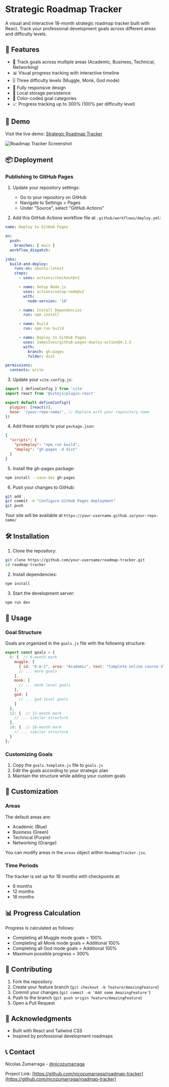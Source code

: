 # Strategic Roadmap Tracker

A visual and interactive 18-month strategic roadmap tracker built with React. Track your professional development goals across different areas and difficulty levels.

## 🌟 Features

- 🎯 Track goals across multiple areas (Academic, Business, Technical, Networking)
- 📊 Visual progress tracking with interactive timeline
- 🎚️ Three difficulty levels (Muggle, Monk, God mode)
- 📱 Fully responsive design
- 💾 Local storage persistence
- 🎨 Color-coded goal categories
- 📈 Progress tracking up to 300% (100% per difficulty level)

## 🚀 Demo

Visit the live demo: [Strategic Roadmap Tracker](https://your-username.github.io/roadmap-tracker)

![Roadmap Tracker Screenshot](./src/assets/demo-tracker.png)

## 📦 Deployment

### Publishing to GitHub Pages

1. Update your repository settings:
   - Go to your repository on GitHub
   - Navigate to Settings > Pages
   - Under "Source", select "GitHub Actions"

2. Add this GitHub Actions workflow file at `.github/workflows/deploy.yml`:
```yaml
name: Deploy to GitHub Pages

on:
  push:
    branches: [ main ]
  workflow_dispatch:

jobs:
  build-and-deploy:
    runs-on: ubuntu-latest
    steps:
      - uses: actions/checkout@v2

      - name: Setup Node.js
        uses: actions/setup-node@v2
        with:
          node-version: '18'

      - name: Install Dependencies
        run: npm install

      - name: Build
        run: npm run build

      - name: Deploy to GitHub Pages
        uses: JamesIves/github-pages-deploy-action@4.1.5
        with:
          branch: gh-pages
          folder: dist

permissions:
  contents: write
```

3. Update your `vite.config.js`:
```javascript
import { defineConfig } from 'vite'
import react from '@vitejs/plugin-react'

export default defineConfig({
  plugins: [react()],
  base: '/your-repo-name/', // Replace with your repository name
})
```

4. Add these scripts to your `package.json`:
```json
{
  "scripts": {
    "predeploy": "npm run build",
    "deploy": "gh-pages -d dist"
  }
}
```

5. Install the gh-pages package:
```bash
npm install --save-dev gh-pages
```

6. Push your changes to GitHub:
```bash
git add .
git commit -m "Configure GitHub Pages deployment"
git push
```

Your site will be available at `https://your-username.github.io/your-repo-name/`

## 🛠️ Installation

1. Clone the repository:
```bash
git clone https://github.com/your-username/roadmap-tracker.git
cd roadmap-tracker
```

2. Install dependencies:
```bash
npm install
```

3. Start the development server:
```bash
npm run dev
```

## 📝 Usage

### Goal Structure

Goals are organized in the `goals.js` file with the following structure:

```javascript
export const goals = {
  6: {  // 6-month mark
    muggle: [
      { id: "6-m-1", area: "Academic", text: "Complete online course X" },
      // ... more goals
    ],
    monk: [
      // ... monk level goals
    ],
    god: [
      // ... god level goals
    ]
  },
  12: {  // 12-month mark
    // ... similar structure
  },
  18: {  // 18-month mark
    // ... similar structure
  }
};
```

### Customizing Goals

1. Copy the `goals.template.js` file to `goals.js`
2. Edit the goals according to your strategic plan
3. Maintain the structure while adding your custom goals

## 🎨 Customization

### Areas

The default areas are:
- Academic (Blue)
- Business (Green)
- Technical (Purple)
- Networking (Orange)

You can modify areas in the `areas` object within `RoadmapTracker.jsx`.

### Time Periods

The tracker is set up for 18 months with checkpoints at:
- 6 months
- 12 months
- 18 months

## 📊 Progress Calculation

Progress is calculated as follows:
- Completing all Muggle mode goals = 100%
- Completing all Monk mode goals = Additional 100%
- Completing all God mode goals = Additional 100%
- Maximum possible progress = 300%

## 🤝 Contributing

1. Fork the repository
2. Create your feature branch (`git checkout -b feature/AmazingFeature`)
3. Commit your changes (`git commit -m 'Add some AmazingFeature'`)
4. Push to the branch (`git push origin feature/AmazingFeature`)
5. Open a Pull Request

## 🙏 Acknowledgments

- Built with React and Tailwind CSS
- Inspired by professional development roadmaps

## 📞 Contact

Nicolas Zumarraga - [@nicozumarraga](https://www.linkedin.com/in/nicolaszumarragaf/)

Project Link: [https://github.com/nicozumarraga/roadmap-tracker](https://github.com/nicozumarraga/roadmap-tracker)
